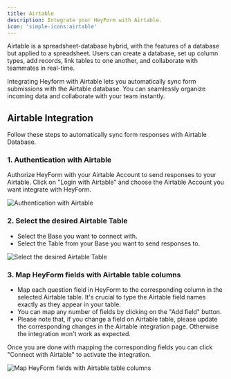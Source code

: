 ```yaml
---
title: Airtable
description: Integrate your HeyForm with Airtable.
icon: 'simple-icons:airtable'
---
```


Airtable is a spreadsheet-database hybrid, with the features of a database but applied to a spreadsheet. Users can create a database, set up column types, add records, link tables to one another, and collaborate with teammates in real-time.

Integrating Heyform with Airtable lets you automatically sync form submissions with the Airtable database. You can seamlessly organize incoming data and collaborate with your team instantly.

## Airtable Integration

Follow these steps to automatically sync form responses with Airtable Database.

### 1. Authentication with Airtable

Authorize HeyForm with your Airtable Account to send responses to your Airtable. Click on "Login with Airtable" and choose the Airtable Account you want integrate with HeyForm.

<img
  src="/images/integration/airtable.png"
  alt="Authentication with Airtable"
/>

### 2. Select the desired Airtable Table

- Select the Base you want to connect with.
- Select the Table from your Base you want to send responses to.

<img
  src="/images/integration/airtable-02.png"
  alt="Select the desired Airtable Table"
/>

### 3. Map HeyForm fields with Airtable table columns

- Map each question field in HeyForm to the corresponding column in the selected Airtable table. It's crucial to type the Airtable field names exactly as they appear in your table.
- You can map any number of fields by clicking on the "Add field" button.
- Please note that, if you change a field on Airtable table, please update the corresponding changes in the Airtable integration page. Otherwise the integration won't work as expected.

Once you are done with mapping the corresponding fields you can click "Connect with Airtable" to activate the integration.

<img
  src="/images/integration/airtable-03.png"
  alt="Map HeyForm fields with Airtable table columns"
/>
